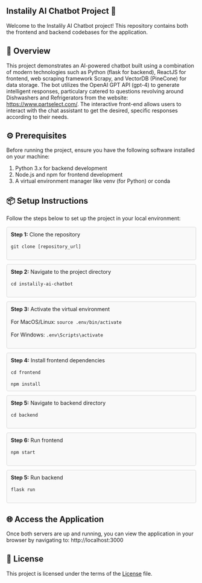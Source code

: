 ## Instalily AI Chatbot Project 🚀

Welcome to the Instalily AI Chatbot project! This repository contains both the frontend and backend codebases for the application.

## 📖 Overview
This project demonstrates an AI-powered chatbot built using a combination of modern technologies such as Python (flask for backend), ReactJS for frontend, web scraping framework Scrapy, and VectorDB (PineCone) for data storage. The bot utilizes the OpenAI GPT API (gpt-4) to generate intelligent responses, particulary catered to questions revolving around Dishwashers and Refrigerators from the website: https://www.partselect.com/. The interactive front-end allows users to interact with the chat assistant to get the desired, specific responses according to their needs. 

## ⚙️ Prerequisites
Before running the project, ensure you have the following software installed on your machine:

1. Python 3.x for backend development
2. Node.js and npm for frontend development
3. A virtual environment manager like venv (for Python) or conda

## 📦 Setup Instructions
Follow the steps below to set up the project in your local environment:

<div style="border: 2px solid #e7e7e7; padding: 10px; margin-bottom: 10px; border-radius: 5px; background-color: #f9f9f9;">
<strong>Step 1:</strong> Clone the repository
<br><br>
<code>git clone [repository_url]</code>
  <br><br>
</div>


<div style="border: 2px solid #e7e7e7; padding: 10px; margin-bottom: 10px; border-radius: 5px; background-color: #f9f9f9;">
<strong>Step 2:</strong> Navigate to the project directory
<br><br>
<code>cd instalily-ai-chatbot</code>
  <br><br>
</div>


<div style="border: 2px solid #e7e7e7; padding: 10px; margin-bottom: 10px; border-radius: 5px; background-color: #f9f9f9;">
<strong>Step 3:</strong> Activate the virtual environment
<br><br>
For MacOS/Linux: <code>source .env/bin/activate</code><br><br>
For Windows: <code>.env\Scripts\activate</code><br><br>
</div>


<div style="border: 2px solid #e7e7e7; padding: 10px; margin-bottom: 10px; border-radius: 5px; background-color: #f9f9f9;">
<strong>Step 4:</strong> Install frontend dependencies
<br><br>
<code>cd frontend</code><br><br>
<code>npm install</code><br>
</div>


<div style="border: 2px solid #e7e7e7; padding: 10px; margin-bottom: 10px; border-radius: 5px; background-color: #f9f9f9;">
<strong>Step 5:</strong> Navigate to backend directory
<br><br>
<code>cd backend</code><br><br>
</div>

<div style="border: 2px solid #e7e7e7; padding: 10px; margin-bottom: 10px; border-radius: 5px; background-color: #f9f9f9;">
<strong>Step 6:</strong> Run frontend
<br><br>
<code>npm start</code><br><br>
</div>

<div style="border: 2px solid #e7e7e7; padding: 10px; margin-bottom: 10px; border-radius: 5px; background-color: #f9f9f9;">
<strong>Step 5:</strong> Run backend
<br><br>
<code>flask run</code><br><br>
</div>

## 🌐 Access the Application

Once both servers are up and running, you can view the application in your browser by navigating to: http://localhost:3000

## 📜 License

This project is licensed under the terms of the [License](LICENSE) file.

